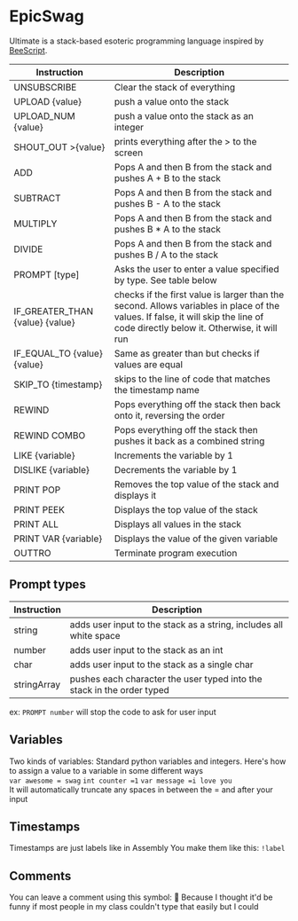 # EpicSwag

Ultimate is a stack-based esoteric programming language inspired by [BeeScript](https://esolangs.org/wiki/BeeScript).

| Instruction | Description |
| ------ | ------ |
| UNSUBSCRIBE | Clear the stack of everything |
| UPLOAD {value}| push a value onto the stack |
| UPLOAD_NUM {value}| push a value onto the stack as an integer|
| SHOUT_OUT >{value} | prints everything after the > to the screen |
| ADD | Pops A and then B from the stack and pushes A + B to the stack |
| SUBTRACT | Pops A and then B from the stack and pushes B - A to the stack |
| MULTIPLY | Pops A and then B from the stack and pushes B * A to the stack |
| DIVIDE | Pops A and then B from the stack and pushes B / A to the stack |
| PROMPT [type] | Asks the user to enter a value specified by type. See table below |
| IF_GREATER_THAN {value} {value} | checks if the first value is larger than the second. Allows variables in place of the values. If false, it will skip the line of code directly below it. Otherwise, it will run |
| IF_EQUAL_TO {value} {value} | Same as greater than but checks if values are equal |
| SKIP_TO {timestamp} | skips to the line of code that matches the timestamp name |
| REWIND | Pops everything off the stack then back onto it, reversing the order |
| REWIND COMBO | Pops everything off the stack then pushes it back as a combined string |
| LIKE {variable} | Increments the variable by 1 |
| DISLIKE {variable} | Decrements the variable by 1 |
| PRINT POP | Removes the top value of the stack and displays it |
| PRINT PEEK | Displays the top value of the stack |
| PRINT ALL | Displays all values in the stack |
| PRINT VAR {variable} | Displays the value of the given variable |
| OUTTRO | Terminate program execution |

## Prompt types
| Instruction | Description |
| ------ | ------ |
| string | adds user input to the stack as a string, includes all white space |
| number | adds user input to the stack as an int |
| char | adds user input to the stack as a single char |
| stringArray | pushes each character the user typed into the stack in the order typed |
ex: `PROMPT number` will stop the code to ask for user input


## Variables
Two kinds of variables: Standard python variables and integers.
Here's how to assign a value to a variable in some different ways  
`var awesome = swag`
`int counter =1`
`var message =i love you`  
It will automatically truncate any spaces in between the = and after your input

## Timestamps
Timestamps are just labels like in Assembly
You make them like this:
`!label`

## Comments
You can leave a comment using this symbol: 
Because I thought it'd be funny if most people in my class couldn't type that easily but I could

